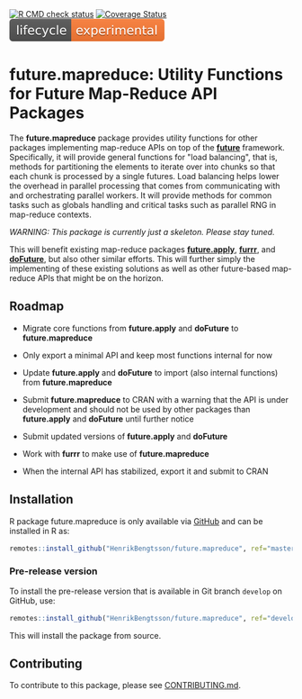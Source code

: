 

<div id="badges"><!-- pkgdown markup -->
 <a href="https://github.com/HenrikBengtsson/future.mapreduce/actions?query=workflow%3AR-CMD-check"><img border="0" src="https://github.com/HenrikBengtsson/future.mapreduce/actions/workflows/R-CMD-check.yaml/badge.svg?branch=develop" alt="R CMD check status"/></a>     <a href="https://app.codecov.io/gh/HenrikBengtsson/future.mapreduce"><img border="0" src="https://codecov.io/gh/HenrikBengtsson/future.mapreduce/branch/develop/graph/badge.svg" alt="Coverage Status"/></a> <a href="https://lifecycle.r-lib.org/articles/stages.html"><img border="0" src="man/figures/lifecycle-experimental-orange.svg" alt="Life cycle: experimental"/></a>
</div>

# future.mapreduce: Utility Functions for Future Map-Reduce API Packages 

The **future.mapreduce** package provides utility functions for other packages implementing map-reduce APIs on top of the **[future]** framework.  Specifically, it will provide general functions for "load balancing", that is, methods for partitioning the elements to iterate over into chunks so that each chunk is processed by a single futures.  Load balancing helps lower the overhead in parallel processing that comes from communicating with and orchestrating parallel workers.  It will provide methods for common tasks such as globals handling and critical tasks such as parallel RNG in map-reduce contexts.

_WARNING: This package is currently just a skeleton.  Please stay tuned._

This will benefit existing map-reduce packages **[future.apply]**, **[furrr]**, and **[doFuture]**, but also other similar efforts.  This will further simply the implementing of these existing solutions as well as other future-based map-reduce APIs that might be on the horizon.


## Roadmap

 * Migrate core functions from **future.apply** and **doFuture** to **future.mapreduce**

 * Only export a minimal API and keep most functions internal for now

 * Update **future.apply** and **doFuture** to import (also internal functions) from **future.mapreduce**

 * Submit **future.mapreduce** to CRAN with a warning that the API is under development and should not be used by other packages than **future.apply** and **doFuture** until further notice

 * Submit updated versions of **future.apply** and **doFuture**

 * Work with **furrr** to make use of **future.mapreduce**

 * When the internal API has stabilized, export it and submit to CRAN


[future]: https://cran.r-project.org/package=future
[future.apply]: https://cran.r-project.org/package=future.apply
[furrr]: https://cran.r-project.org/package=furrr
[doFuture]: https://cran.r-project.org/package=doFuture

## Installation
R package future.mapreduce is only available via [GitHub](https://github.com/HenrikBengtsson/future.mapreduce) and can be installed in R as:
```r
remotes::install_github("HenrikBengtsson/future.mapreduce", ref="master")
```


### Pre-release version

To install the pre-release version that is available in Git branch `develop` on GitHub, use:
```r
remotes::install_github("HenrikBengtsson/future.mapreduce", ref="develop")
```
This will install the package from source.  

<!-- pkgdown-drop-below -->


## Contributing

To contribute to this package, please see [CONTRIBUTING.md](CONTRIBUTING.md).

